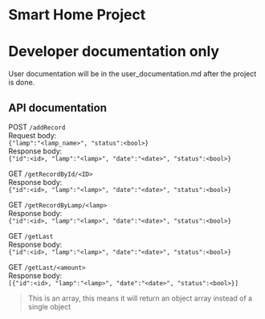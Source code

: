 # Smart Home Project

# Developer documentation only
User documentation will be in the user_documentation.md after the project is done.

## API documentation  
POST `/addRecord`  
Request body:  
`{"lamp":"<lamp_name>", "status":<bool>}`  
Response body:  
`{"id":<id>, "lamp":"<lamp>", "date":"<date>", "status":<bool>}`  

GET `/getRecordById/<ID>`  
Response body:  
`{"id":<id>, "lamp":"<lamp>", "date":"<date>", "status":<bool>}`  

GET `/getRecordByLamp/<lamp>`  
Response body:  
`{"id":<id>, "lamp":"<lamp>", "date":"<date>", "status":<bool>}`  

GET `/getLast`  
Response body:  
`{"id":<id>, "lamp":"<lamp>", "date":"<date>", "status":<bool>}`  

GET `/getLast/<amount>`  
Response body:  
`[{"id":<id>, "lamp":"<lamp>", "date":"<date>", "status":<bool>}]`  
> This is an array, this means it will return an object array instead of a single object


